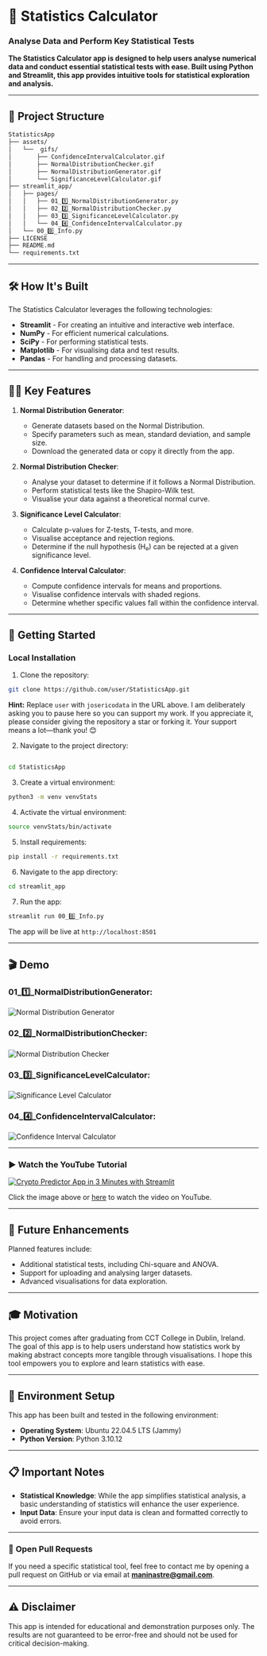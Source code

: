 # 🧮 **Statistics Calculator**
### **Analyse Data and Perform Key Statistical Tests**

**The Statistics Calculator app is designed to help users analyse numerical data and conduct essential statistical tests with ease. Built using Python and Streamlit, this app provides intuitive tools for statistical exploration and analysis.**

---

## 🧬 **Project Structure**
```bash
StatisticsApp
├── assets/         
│   └──  gifs/
│       ├── ConfidenceIntervalCalculator.gif
│       ├── NormalDistributionChecker.gif
│       ├── NormalDistributionGenerator.gif
│       └── SignificanceLevelCalculator.gif
├── streamlit_app/
│   ├── pages/               
│   │   ├── 01_1️⃣_NormalDistributionGenerator.py
│   │   ├── 02_2️⃣_NormalDistributionChecker.py
│   │   ├── 03_3️⃣_SignificanceLevelCalculator.py
│   │   └── 04_4️⃣_ConfidenceIntervalCalculator.py
│   └── 00_0️⃣_Info.py     
├── LICENSE                 
├── README.md               
└── requirements.txt        
```

---

## 🛠️ **How It's Built**

The Statistics Calculator leverages the following technologies:

- **Streamlit** - For creating an intuitive and interactive web interface.
- **NumPy** - For efficient numerical calculations.
- **SciPy** - For performing statistical tests.
- **Matplotlib** - For visualising data and test results.
- **Pandas** - For handling and processing datasets.

---

## 🧑‍💻 **Key Features**

1. **Normal Distribution Generator**:
   - Generate datasets based on the Normal Distribution.
   - Specify parameters such as mean, standard deviation, and sample size.
   - Download the generated data or copy it directly from the app.

2. **Normal Distribution Checker**:
   - Analyse your dataset to determine if it follows a Normal Distribution.
   - Perform statistical tests like the Shapiro-Wilk test.
   - Visualise your data against a theoretical normal curve.

3. **Significance Level Calculator**:
   - Calculate p-values for Z-tests, T-tests, and more.
   - Visualise acceptance and rejection regions.
   - Determine if the null hypothesis (H₀) can be rejected at a given significance level.

4. **Confidence Interval Calculator**:
   - Compute confidence intervals for means and proportions.
   - Visualise confidence intervals with shaded regions.
   - Determine whether specific values fall within the confidence interval.

---

## 🚀 **Getting Started**

### **Local Installation**

1. Clone the repository:
```bash
git clone https://github.com/user/StatisticsApp.git
```
**Hint:** Replace `user` with `josericodata` in the URL above. I am deliberately asking you to pause here so you can support my work. If you appreciate it, please consider giving the repository a star or forking it. Your support means a lot—thank you! 😊

2. Navigate to the project directory:

```bash

cd StatisticsApp
```

3. Create a virtual environment:
```bash
python3 -m venv venvStats
```

4. Activate the virtual environment:
```bash
source venvStats/bin/activate
```

5. Install requirements:
```bash
pip install -r requirements.txt
```

6. Navigate to the app directory:
```bash
cd streamlit_app
```

7. Run the app:
```bash
streamlit run 00_0️⃣_Info.py
```

The app will be live at ```http://localhost:8501```

---

## 🎬 **Demo**
  
### 01_1️⃣_NormalDistributionGenerator:
![Normal Distribution Generator](https://raw.githubusercontent.com/josericodata/StatisticsApp/main/assets/gifs/NormalDistributionGenerator.gif)

### 02_2️⃣_NormalDistributionChecker:
![Normal Distribution Checker](https://raw.githubusercontent.com/josericodata/StatisticsApp/main/assets/gifs/NormalDistributionChecker.gif)

### 03_3️⃣_SignificanceLevelCalculator:
![Significance Level Calculator](https://raw.githubusercontent.com/josericodata/StatisticsApp/main/assets/gifs/SignificanceLevelCalculator.gif)

### 04_4️⃣_ConfidenceIntervalCalculator:
![Confidence Interval Calculator](https://raw.githubusercontent.com/josericodata/StatisticsApp/main/assets/gifs/ConfidenceIntervalCalculator.gif)

---

### ▶️ Watch the YouTube Tutorial


[![Crypto Predictor App in 3 Minutes with Streamlit](https://img.youtube.com/vi/wNk-TJSiR1w/maxresdefault.jpg)](https://www.youtube.com/watch?v=wNk-TJSiR1w "Click to play")

Click the image above or [here](https://www.youtube.com/watch?v=wNk-TJSiR1w) to watch the video on YouTube.

---

## 🔮 **Future Enhancements**

Planned features include:

- Additional statistical tests, including Chi-square and ANOVA.
- Support for uploading and analysing larger datasets.
- Advanced visualisations for data exploration.

---

## 🎓 **Motivation**

This project comes after graduating from CCT College in Dublin, Ireland. The goal of this app is to help users understand how statistics work by making abstract concepts more tangible through visualisations. I hope this tool empowers you to explore and learn statistics with ease.

---

## 🔧 **Environment Setup**

This app has been built and tested in the following environment:

- **Operating System**: Ubuntu 22.04.5 LTS (Jammy)
- **Python Version**: Python 3.10.12

---

## 📋 **Important Notes**

- **Statistical Knowledge**: While the app simplifies statistical analysis, a basic understanding of statistics will enhance the user experience.
- **Input Data**: Ensure your input data is clean and formatted correctly to avoid errors.

---

### 🤝 **Open Pull Requests**
If you need a specific statistical tool, feel free to contact me by opening a pull request on GitHub or via email at **maninastre@gmail.com**.

---

## ⚠️ **Disclaimer**

This app is intended for educational and demonstration purposes only. The results are not guaranteed to be error-free and should not be used for critical decision-making.

